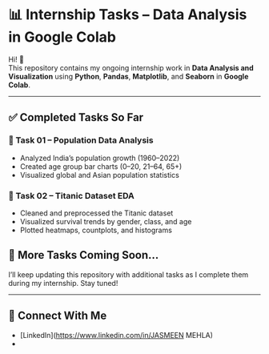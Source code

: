 # 📊 Internship Tasks – Data Analysis in Google Colab

Hi! 👋  
This repository contains my ongoing internship work in **Data Analysis and Visualization** using **Python**, **Pandas**, **Matplotlib**, and **Seaborn** in **Google Colab**.

---

## ✅ Completed Tasks So Far

### 🔹 Task 01 – Population Data Analysis
- Analyzed India’s population growth (1960–2022)
- Created age group bar charts (0–20, 21–64, 65+)
- Visualized global and Asian population statistics

### 🔹 Task 02 – Titanic Dataset EDA
- Cleaned and preprocessed the Titanic dataset
- Visualized survival trends by gender, class, and age
- Plotted heatmaps, countplots, and histograms


## 🚧 More Tasks Coming Soon...

I’ll keep updating this repository with additional tasks as I complete them during my internship. Stay tuned!

---

## 🔗 Connect With Me

- [LinkedIn](https://www.linkedin.com/in/JASMEEN MEHLA)
- 

